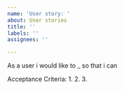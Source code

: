 ```yaml
---
name: 'User story: '
about: User stories
title: ''
labels: ''
assignees: ''

---
```


As a user i would like to _ so that i can 

Acceptance Criteria:
1.
2.
3.
